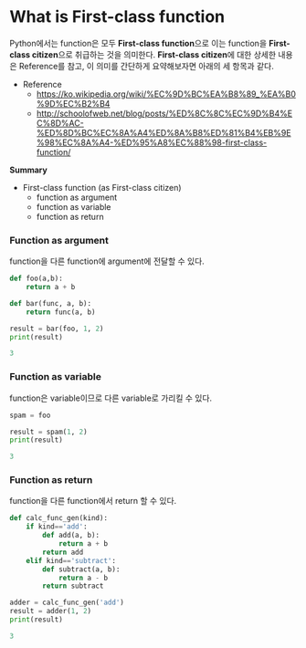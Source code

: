 # What is First-class function
Python에서는 function은 모두 **First-class function**으로 이는 function을 **First-class citizen**으로 취급하는 것을 의미한다. **First-class citizen**에 대한 상세한 내용은 Reference를 참고, 이 의미를 간단하게 요약해보자면 아래의 세 항목과 같다.

* Reference
	+ <https://ko.wikipedia.org/wiki/%EC%9D%BC%EA%B8%89_%EA%B0%9D%EC%B2%B4>
	+ <http://schoolofweb.net/blog/posts/%ED%8C%8C%EC%9D%B4%EC%8D%AC-%ED%8D%BC%EC%8A%A4%ED%8A%B8%ED%81%B4%EB%9E%98%EC%8A%A4-%ED%95%A8%EC%88%98-first-class-function/>

**Summary**
* First-class function (as First-class citizen)
  + function as argument
  + function as variable
  + function as return 

### Function as argument
function을 다른 function에 argument에 전달할 수 있다.

```python
def foo(a,b):
    return a + b

def bar(func, a, b):
    return func(a, b)

result = bar(foo, 1, 2)
print(result)
```

```python
3
```

### Function as variable
function은 variable이므로 다른 variable로 가리킬 수 있다.

```python
spam = foo

result = spam(1, 2)
print(result)
```

```python
3
```

### Function as return
function을 다른 function에서 return 할 수 있다.

```python
def calc_func_gen(kind):
    if kind=='add':
        def add(a, b):
            return a + b
        return add
    elif kind=='subtract':
        def subtract(a, b):
            return a - b
        return subtract

adder = calc_func_gen('add')
result = adder(1, 2)
print(result)
```

```python
3
```